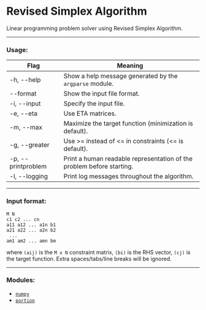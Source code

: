 # Revised Simplex Algorithm

Linear programming problem solver using Revised Simplex Algorithm.
__________________________________________
### Usage:

| Flag      | Meaning |
| ----------- | ----------- |
| -h, --help      | Show a help message generated by the `argparse` module.       |
| --format      | Show the input file format.       |
| -i, --input   | Specify the input file.        |
| -e, --eta   | Use ETA matrices.        |
| -m, --max   | Maximize the target function (minimization is default).        |
| -g, --greater   | Use >= instead of <= in constraints (<= is default).        |
| -p, --printproblem   | Print a human readable representation of the problem before starting.|
| -l, --logging   | Print log messages throughout the algorithm.   |

__________________________________________

### Input format:
```
M N
c1 c2 ... cn
a11 a12 ... a1n b1
a21 a22 ... a2n b2
 ... 
am1 am2 ... amn bm
```
where `(aij)` is the `M x N` constraint matrix, `(bi)` is the RHS vector, `(cj)` is the target function. Extra spaces/tabs/line breaks will be ignored.

__________________________________________
### Modules:

- [`numpy`](https://numpy.org/)
- [`portion`](https://pypi.org/project/portion/)




